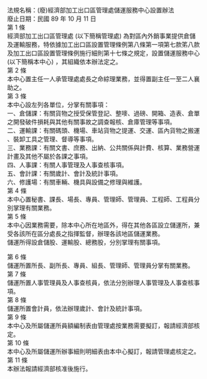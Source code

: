 法規名稱：(廢)經濟部加工出口區管理處儲運服務中心設置辦法  
廢止日期：民國 89 年 10 月 11 日  
第 1 條  
經濟部加工出口區管理處 (以下簡稱管理處) 為對區內外銷事業提供倉儲  
及運輸服務，特依據加工出口區設置管理條例第八條第一項第七款笫八款  
及加工出口區設置管理條例施行細則第十七條之規定，設置儲運服務中心  
(以下簡稱本中心) ，其組織依本辦法定之。  
第 2 條  
本中心置主任一人承管理處處長之命綜理業務，並得置副主任一至二人襄  
助之。  
第 3 條  
本中心設左列各單位，分掌有關事項：  
一、倉儲課：有關貨物之授受保管登記、整嘜、過磅、開箱、造表、倉單  
之開發破件損耗與其他有關事故之調查報核、倉庫管理等事項。  
二、運輸課：有關碼頭、機場、車站貨物之提運、交運、區內貨物之搬運  
、裝卸工具之管理、督導等事項。  
三、業務課：有關文書、庶務、出納、公共關係與計費、核算、業務營運  
計畫及其他不屬於各課之事項。  
四、人事課：有關人事管理及人事查核事項。  
五、會計課：有關歲計、會計及統計事項。  
六、修護場：有關車輛、機具與設備之修理與維護。  
第 4 條  
本中心置秘書、課長、場長、專員、管理師、管理員、工程師、工程員分  
別掌理有關業務。  
第 5 條  
本中心因業務需要，除本中心所在地區外，得在其他各區設立儲運所，兼  
受各該所在區分處長之指揮監督，辦理各該地區儲運業務。  
儲運所得設倉儲股、運輸股、總務股，分別掌理有關事項。  


第 6 條  
儲運所置所長、副所長、專員、組長、管理師、管理員分掌有關業務。  
第 7 條  
儲運所置人事管理員及人事查核員，依法分別辦理人事管理及人事查核事  
項。  
第 8 條  
儲運所置會計員，依法辦理歲計、會計及統計事項。  
第 9 條  
本中心及所屬儲運所員額編制表由管理處按業務需要擬訂，報請經濟部核  
定。  
第 10 條  
本中心及所屬儲運所辦事細則明細表由本中心擬訂，報請管理處核定之。  
第 11 條  
本辦法報請經濟部核准後施行。  


